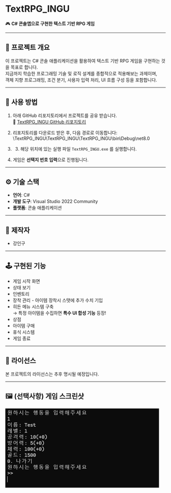 # TextRPG_INGU

🎮 **C# 콘솔앱으로 구현한 텍스트 기반 RPG 게임**

---

## 📖 프로젝트 개요

이 프로젝트는 C# 콘솔 애플리케이션을 활용하여 텍스트 기반 RPG 게임을 구현하는 것을 목표로 합니다.  
지금까지 학습한 프로그래밍 기술 및 로직 설계를 종합적으로 적용해보는 과제이며,  
객체 지향 프로그래밍, 조건 분기, 사용자 입력 처리, UI 흐름 구성 등을 포함합니다.

---

## 🚀 사용 방법

1. 아래 GitHub 리포지토리에서 프로젝트를 공유 받습니다.  
   🔗 [TextRPG_INGU GitHub 리포지토리](https://github.com/RielKang/TextRPG_INGU)

2. 리포지토리를 다운로드 받은 후, 다음 경로로 이동합니다: \TextRPG_INGU\TextRPG_INGU\TextRPG_INGU\bin\Debug\net8.0
3. 3. 해당 위치에 있는 실행 파일 `TextRPG_INGU.exe` 를 실행합니다.

4. 게임은 **선택지 번호 입력**으로 진행됩니다.

---

## ⚙️ 기술 스택

- **언어**: C#
- **개발 도구**: Visual Studio 2022 Community
- **플랫폼**: 콘솔 애플리케이션

---

## 👤 제작자

- 강인구

---

## 🕹️ 구현된 기능

- 게임 시작 화면
- 상태 보기
- 인벤토리
 - 장착 관리 - 아이템 장착시 스탯에 추가 수치 기입
 - 히든 메뉴 시스템 구축  
   → 특정 아이템을 수집하면 **특수 UI 합성 기능** 등장!
- 상점
 - 아이템 구매
- 휴식 시스템
- 게임 종료

---

## 📄 라이선스

본 프로젝트의 라이선스는 추후 명시될 예정입니다.

---

## 🖼️ (선택사항) 게임 스크린샷
![게임 시작 화면](https://github.com/RielKang/TextRPG_INGU/blob/main/images/basic_stat_screen.png)

